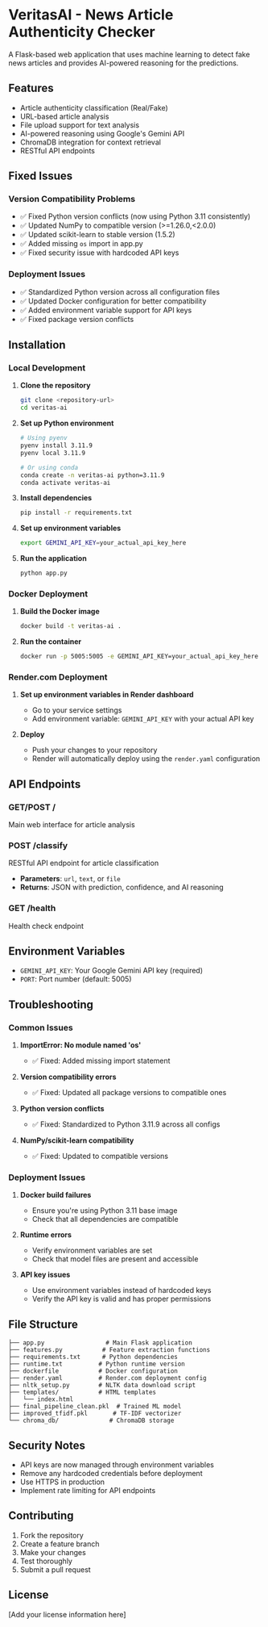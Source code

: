 # VeritasAI - News Article Authenticity Checker

A Flask-based web application that uses machine learning to detect fake news articles and provides AI-powered reasoning for the predictions.

## Features

- Article authenticity classification (Real/Fake)
- URL-based article analysis
- File upload support for text analysis
- AI-powered reasoning using Google's Gemini API
- ChromaDB integration for context retrieval
- RESTful API endpoints

## Fixed Issues

### Version Compatibility Problems
- ✅ Fixed Python version conflicts (now using Python 3.11 consistently)
- ✅ Updated NumPy to compatible version (>=1.26.0,<2.0.0)
- ✅ Updated scikit-learn to stable version (1.5.2)
- ✅ Added missing `os` import in app.py
- ✅ Fixed security issue with hardcoded API keys

### Deployment Issues
- ✅ Standardized Python version across all configuration files
- ✅ Updated Docker configuration for better compatibility
- ✅ Added environment variable support for API keys
- ✅ Fixed package version conflicts

## Installation

### Local Development

1. **Clone the repository**
   ```bash
   git clone <repository-url>
   cd veritas-ai
   ```

2. **Set up Python environment**
   ```bash
   # Using pyenv
   pyenv install 3.11.9
   pyenv local 3.11.9
   
   # Or using conda
   conda create -n veritas-ai python=3.11.9
   conda activate veritas-ai
   ```

3. **Install dependencies**
   ```bash
   pip install -r requirements.txt
   ```

4. **Set up environment variables**
   ```bash
   export GEMINI_API_KEY=your_actual_api_key_here
   ```

5. **Run the application**
   ```bash
   python app.py
   ```

### Docker Deployment

1. **Build the Docker image**
   ```bash
   docker build -t veritas-ai .
   ```

2. **Run the container**
   ```bash
   docker run -p 5005:5005 -e GEMINI_API_KEY=your_actual_api_key_here veritas-ai
   ```

### Render.com Deployment

1. **Set up environment variables in Render dashboard**
   - Go to your service settings
   - Add environment variable: `GEMINI_API_KEY` with your actual API key

2. **Deploy**
   - Push your changes to your repository
   - Render will automatically deploy using the `render.yaml` configuration

## API Endpoints

### GET/POST /
Main web interface for article analysis

### POST /classify
RESTful API endpoint for article classification
- **Parameters**: `url`, `text`, or `file`
- **Returns**: JSON with prediction, confidence, and AI reasoning

### GET /health
Health check endpoint

## Environment Variables

- `GEMINI_API_KEY`: Your Google Gemini API key (required)
- `PORT`: Port number (default: 5005)

## Troubleshooting

### Common Issues

1. **ImportError: No module named 'os'**
   - ✅ Fixed: Added missing import statement

2. **Version compatibility errors**
   - ✅ Fixed: Updated all package versions to compatible ones

3. **Python version conflicts**
   - ✅ Fixed: Standardized to Python 3.11.9 across all configs

4. **NumPy/scikit-learn compatibility**
   - ✅ Fixed: Updated to compatible versions

### Deployment Issues

1. **Docker build failures**
   - Ensure you're using Python 3.11 base image
   - Check that all dependencies are compatible

2. **Runtime errors**
   - Verify environment variables are set
   - Check that model files are present and accessible

3. **API key issues**
   - Use environment variables instead of hardcoded keys
   - Verify the API key is valid and has proper permissions

## File Structure

```
├── app.py                 # Main Flask application
├── features.py           # Feature extraction functions
├── requirements.txt      # Python dependencies
├── runtime.txt          # Python runtime version
├── dockerfile           # Docker configuration
├── render.yaml          # Render.com deployment config
├── nltk_setup.py        # NLTK data download script
├── templates/           # HTML templates
│   └── index.html
├── final_pipeline_clean.pkl  # Trained ML model
├── improved_tfidf.pkl       # TF-IDF vectorizer
└── chroma_db/              # ChromaDB storage
```

## Security Notes

- API keys are now managed through environment variables
- Remove any hardcoded credentials before deployment
- Use HTTPS in production
- Implement rate limiting for API endpoints

## Contributing

1. Fork the repository
2. Create a feature branch
3. Make your changes
4. Test thoroughly
5. Submit a pull request

## License

[Add your license information here]